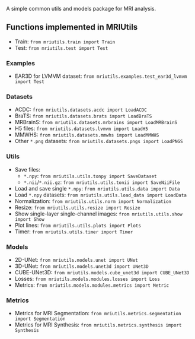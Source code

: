 A simple common utils and models package for MRI analysis.

## Functions implemented in MRIUtils

- Train: `from mriutils.train import Train`
- Test: `from mriutils.test import Test`

### Examples

- EAR3D for LVMVM dataset: `from mriutils.examples.test_ear3d_lvmvm import Test`

### Datasets

- ACDC: `from mriutils.datasets.acdc import LoadACDC`
- BraTS: `from mriutils.datasets.brats import LoadBraTS`
- MRBrainS: `from mriutils.datasets.mrbrains import LoadMRBrainS`
- H5 files: `from mriutils.datasets.lvmvm import LoadH5`
- MMWHS: `from mriutils.datasets.mmwhs import LoadMMWHS`
- Other `*.png` datasets: `from mriutils.datasets.pngs import LoadPNGS`

### Utils

- Save files:
	- `*.npy`: `from mriutils.utils.tonpy import SaveDataset`
	- `*.nii`/`*.nii.gz`: `from mriutils.utils.tonii import SaveNiiFile`
- Load and save single `*.npy`: `from mriutils.utils.data import Data`
- Load `*.npy` datasets: `from mriutils.utils.load_data import LoadData`
- Normalization: `from mriutils.utils.norm import Normalization`
- Resize: `from mriutils.utils.resize import Resize`
- Show single-layer single-channel images: `from mriutils.utils.show import Show`
- Plot lines: `from mriutils.utils.plots import Plots`
- Timer: `from mriutils.utils.timer import Timer`

### Models

- 2D-UNet: `from mriutils.models.unet import UNet`
- 3D-UNet: `from mriutils.models.unet3d import UNet3D`
- CUBE-UNet3D: `from mriutils.models.cube_unet3d import CUBE_UNet3D`
- Losses: `from mriutils.models.modules.losses import Loss`
- Metrics: `from mriutils.models.modules.metrics import Metric`

### Metrics

- Metrics for MRI Segmentation: `from mriutils.metrics.segmentation import Segmentation`
- Metrics for MRI Synthesis: `from mriutils.metrics.synthesis import Synthesis`

